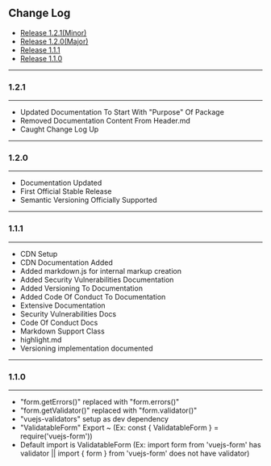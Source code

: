 ## Change Log

- [Release 1.2.1(Minor)](#1.2.1)
- [Release 1.2.0(Major)](#1.2.0)
- [Release 1.1.1](#1.1.1)
- [Release 1.1.0](#1.1.0)

---

### 1.2.1

---

- Updated Documentation To Start With "Purpose" Of Package
- Removed Documentation Content From Header.md
- Caught Change Log Up

---

### 1.2.0

---

- Documentation Updated
- First Official Stable Release
- Semantic Versioning Officially Supported

 

---

### 1.1.1

---

- CDN Setup
- CDN Documentation Added
- Added markdown.js for internal markup creation
- Added Security Vulnerabilities Documentation
- Added Versioning To Documentation
- Added Code Of Conduct To Documentation
- Extensive Documentation
- Security Vulnerabilities Docs
- Code Of Conduct Docs
- Markdown Support Class
- highlight.md 
- Versioning implementation documented



---

### 1.1.0

---

- "form.getErrors()" replaced with "form.errors()"
- "form.getValidator()" replaced with "form.validator()"
- "vuejs-validators" setup as dev dependency
- "ValidatableForm" Export ~ (Ex: const { ValidatableForm } = require('vuejs-form'))
- Default import is ValidatableForm (Ex: import form from 'vuejs-form' has validator || import { form } from 'vuejs-form' does not have validator)

